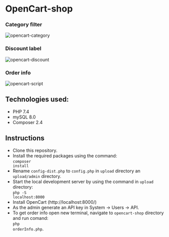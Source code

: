 # OpenCart-shop

### Category filter
![opencart-category](https://user-images.githubusercontent.com/112757458/220173305-094dd02f-8d55-493e-aeff-9289128f32a2.gif)
### Discount label
![opencart-discount](https://user-images.githubusercontent.com/112757458/220173316-e9db46f8-dc81-4333-952e-2788fb3c8763.gif)
### Order info
![opencart-script](https://user-images.githubusercontent.com/112757458/220173325-efff1107-1427-4170-a1af-1b29d696a1ea.gif)

## Technologies used:
* PHP 7.4
* mySQL 8.0
* Composer 2.4

## Instructions
* Clone this repository.
* Install the required packages using the command:<br><code>composer install</code>
* Rename <code>config-dist.php</code> to <code>config.php</code> in <code>upload</code> directory an <code>upload/admin</code> directory.
* Start the local development server by using the command in <code>upload</code> directory:<br><code>php -S localhost:8000</code>
* Install OpenCart (http://localhost:8000/)
* As the admin generate an API key in System -> Users -> API.
* To get order info open new terminal, navigate to <code>opencart-shop</code> directory and run comand:<br><code>php orderInfo.php</code>.
